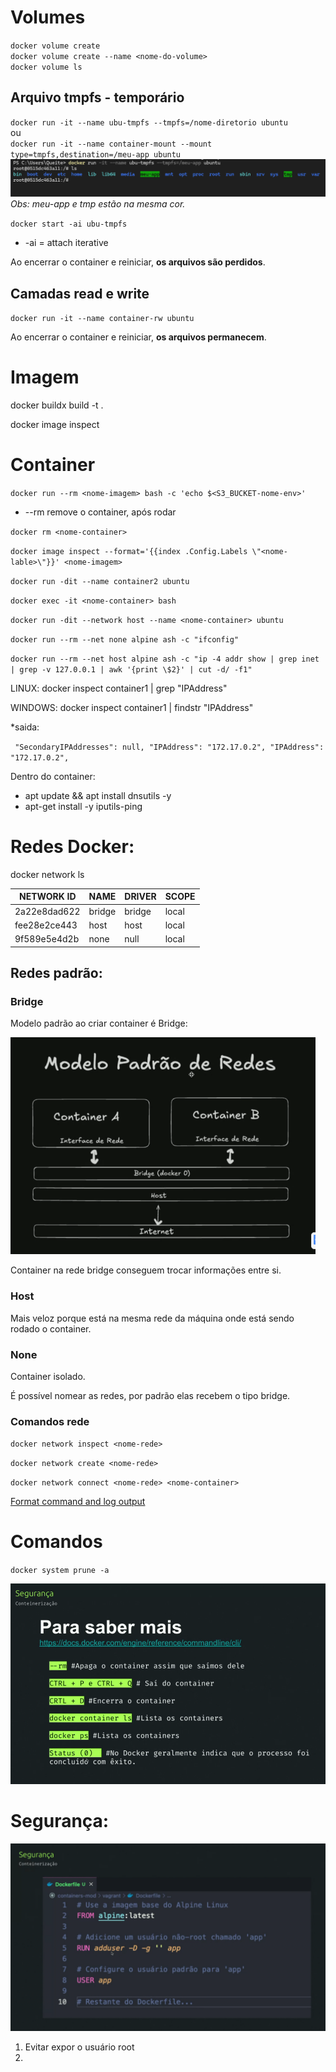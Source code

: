 # Volumes

`docker volume create`<br>
`docker volume create --name <nome-do-volume>`<br>
`docker volume ls`

## Arquivo tmpfs - temporário

`docker run -it --name ubu-tmpfs --tmpfs=/nome-diretorio ubuntu`<br>
ou<br>
`docker run -it --name container-mount --mount type=tmpfs,destination=/meu-app ubuntu`
![alt text]({A12A49F0-A32A-4426-9E7C-5F81AC40D0CD}.png)
*Obs: meu-app e tmp estão na mesma cor.*

`docker start -ai ubu-tmpfs`<br>
* -ai = attach iterative

Ao encerrar o container e reiniciar, **os arquivos são perdidos**.

## Camadas read e write

`docker run -it --name container-rw ubuntu`

Ao encerrar o container e reiniciar, **os arquivos permanecem**.

# Imagem

docker buildx build -t <nome-imagem> .

docker image inspect <nome-imagem>

# Container

`docker run --rm <nome-imagem> bash -c 'echo $<S3_BUCKET-nome-env>'`
  * --rm remove o container, após rodar

`docker rm <nome-container>`

`docker image inspect --format='{{index .Config.Labels \"<nome-lable>\"}}' <nome-imagem>`

`docker run -dit --name container2 ubuntu`

`docker exec -it <nome-container> bash`

`docker run -dit --network host --name <nome-container> ubuntu`

`docker run --rm --net none alpine ash -c "ifconfig"`

`docker run --rm --net host alpine ash -c "ip -4 addr show | grep inet | grep -v 127.0.0.1 | awk '{print \$2}' | cut -d/ -f1"`

LINUX:
docker inspect container1 | grep "IPAddress"

WINDOWS:
docker inspect container1 | findstr "IPAddress"

 *saida:

  ` "SecondaryIPAddresses": null,
    "IPAddress": "172.17.0.2",
    "IPAddress": "172.17.0.2",`

Dentro do container:
* apt update && apt install dnsutils -y
* apt-get install -y iputils-ping


# Redes Docker:

 docker network ls

| NETWORK ID   |  NAME  |    DRIVER  |  SCOPE |
|------------- |--------|------------|--------|
|2a22e8dad622 |  bridge  |  bridge  |  local  |
|fee28e2ce443 |   host   |   host   |   local |
|9f589e5e4d2b |  none    |  null    |  local  |

## Redes padrão:

### Bridge

Modelo padrão ao criar container é Bridge:

 ![alt text]({C9527272-5DA3-4E2B-A1FB-6D7DA835A725}.png)

 Container na rede bridge conseguem trocar informações entre si.

### Host

Mais veloz porque está na mesma rede da máquina onde está sendo rodado o container.

### None

Container isolado.

É possível nomear as redes, por padrão elas recebem o tipo bridge.

### Comandos rede

`docker network inspect <nome-rede>`

`docker network create <nome-rede>`

`docker network connect <nome-rede> <nome-container>`


[Format command and log output](https://docs.docker.com/engine/cli/formatting/)

# Comandos

`docker system prune -a`

![alt text]({E0CF9F31-EB1B-4F74-9B9C-2298288E9E1F}.png)

# Segurança:
![alt text]({12DEAF41-7CBA-4055-9B7C-9BFD2C9784EE}.png)

1. Evitar expor o usuário root
2.